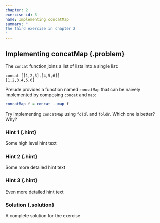 ```yaml
---
chapter: 2
exercise-id: 3
name: Implementing concatMap
summary: "
The third exercise in chapter 2
"
---
```


## Implementing concatMap {.problem}


The `concat` function joins a list of lists into a single
list:

```
concat [[1,2,3],[4,5,6]]
[1,2,3,4,5,6]
```

Prelude provides a function named `concatMap` that can be
naively implemented by composing `concat` and
`map`:

```haskell
concatMap f = concat . map f
```

Try implementing `concatMap` using
`foldl` and `foldr`.  Which one is
better? Why?

### Hint 1 {.hint}

Some high level hint text

### Hint 2 {.hint}

Some more detailed hint text

### Hint 3 {.hint}

Even more detailed hint text

### Solution {.solution}

A complete solution for the exercise
